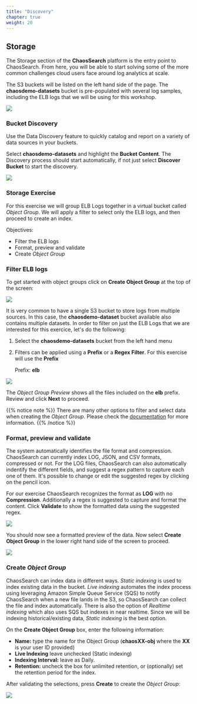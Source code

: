 ```yaml
---
title: "Discovery"
chapter: true
weight: 20
---
```


## Storage

The Storage section of the **ChaosSearch** platform is the entry point to ChaosSearch. From here, you will be able to start solving some of the more common challenges cloud users face around log analytics at scale. 

The S3 buckets will be listed on the left hand side of the page. The **chaosdemo-datasets** bucket is pre-populated with several log samples, including the ELB logs that we will be using for this workshop.

![](/images/storage/storage.jpg)


### Bucket Discovery

Use the Data Discovery feature to quickly catalog and report on a variety of data sources in your buckets.

Select **chaosdemo-datasets** and highlight the **Bucket Content**. The Discovery process should start automatically, if not just select **Discover Bucket** to start the discovery.

![](/images/storage/bucketdiscovery.jpg)

### Storage Exercise

For this exercise we will group ELB Logs together in a virtual bucket called *Object Group*. We will apply a filter to select only the ELB logs, and then proceed to create an index.

Objectives:

- Filter the ELB logs
- Format, preview and validate
- Create *Object Group*

### Filter ELB logs

To get started with object groups click on **Create Object Group** at the top of the screen:

![](/images/storage/createobjectgroup.jpg)

It is very common to have a single S3 bucket to store logs from multiple sources. In this case, the **chaosdemo-dataset** bucket available also contains multiple datasets. In order to filter on just the ELB Logs that we are interested for this exercice, let's do the following:

1. Select the **chaosdemo-datasets** bucket from the left hand menu

2. Filters can be applied using a **Prefix** or a **Regex Filter**. For this exercise will use the **Prefix**

    Prefix: **elb**

![](/images/storage/filteringdata.jpg)

The *Object Group Preview* shows all the files included on the **elb** prefix. Review and click **Next** to proceed.

{{% notice note %}}
There are many other options to filter and select data when creating the *Object Group*. Please check the [documentation](https://docs.chaossearch.io/docs/creating-object-groups) for more information.
{{% /notice %}}

### Format, preview and validate

The system automatically identifies the file format and compression. ChaosSearch can currently index LOG, JSON, and CSV formats, compressed or not. For the LOG files, ChaosSearch can also automatically indentify the different fields, and suggest a regex pattern to capture each one of them. It's possible to change or edit the suggested regex by clicking on the pencil icon.

For our exercise ChaosSearch recognizes the format as **LOG** with no **Compression**. Additionally a regex is suggested to capture and format the content. Click **Validate** to show the formatted data using the suggested regex.

![](/images/storage/formatandpreview.jpg)

You should now see a formatted preview of the data. Now select **Create Object Group** in the lower right hand side of the screen to proceed.

![](/images/storage/validateandcreate.jpg)


### Create *Object Group*

ChaosSearch can index data in different ways. *Static indexing* is used to index existing data in the bucket. *Live indexing* automates the index process using leveraging Amazon Simple Queue Service (SQS) to notify ChaosSearch when a new file lands in the S3, so ChaosSearch can collect the file and index automatically. There is also the option of *Realtime indexing* which also uses SQS but indexes in near realtime. Since we will be indexing historical/existing data, *Static indexing* is the best option.

On the **Create Object Group** box, enter the following information:

- **Name:** type the name for the Object Group (**chaosXX-obj** where the **XX** is your user ID provided)
- **Live Indexing** leave unchecked (Static indexing)
- **Indexing Interval:** leave as Daily. 
- **Retention:** uncheck the box for unlimited retention, or (optionally) set the retention period for the index.

After validating the selections, press **Create** to create the *Object Group*:

![](/images/preparing/objectgroupname.jpg)




